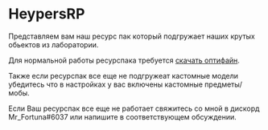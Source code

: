# HeypersRP

Представляем вам наш ресурс пак который подгружает наших крутых обьектов из лаборатории.

Для нормальной работы ресурспака требуется [скачать оптифайн](https://www.optifine.net/downloads).

Также если ресурспак все еще не подгружеат кастомные модели убедитесь что в настройках у вас включены кастомные предметы/мобы.

Если Ваш ресурспак все еще не работает свяжитесь со мной в дискорд Mr_Fortuna#6037 или напишите в соответствующем обсуждении. 